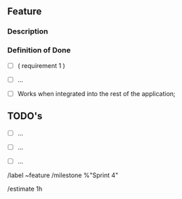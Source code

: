 ## Feature

### Description

### Definition of Done
<!-- Things a feature requires to work and be considered complete -->
- [ ] ( requirement 1 )
- [ ] ...
- [ ] Works when integrated into the rest of the application;


## TODO's
<!-- Tasks relating to this feature 
	(ex.: -[ ] <description> <associated task> -->
- [ ] ... 
- [ ] ...
- [ ] ...


/label ~feature
/milestone %"Sprint 4"

<!--- /estimate time_spent -->
/estimate 1h
